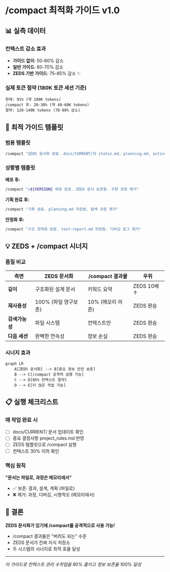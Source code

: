 <!--
@meta
id: document_20250905_1110_compact-optimization
type: document
scope: operational
status: archived
created: 2025-09-05
updated: 2025-09-05
tags: 04-analysis, compact-optimization.md, claude-dev-kit-v10, projects, optimization
related: 
-->

# /compact 최적화 가이드 v1.0

## 📊 실측 데이터

### 컨텍스트 감소 효과
- **가이드 없이**: 50-60% 감소
- **일반 가이드**: 60-70% 감소  
- **ZEDS 기반 가이드**: 75-85% 감소 ✨

### 실제 토큰 절약 (180K 토큰 세션 기준)
```
현재: 91% (약 180K tokens)
/compact 후: 20-30% (약 40-60K tokens)
절약: 120-140K tokens (70-80% 감소)
```

## 🎯 최적 가이드 템플릿

### 범용 템플릿
```bash
/compact "ZEDS 문서화 완료. docs/CURRENT/의 status.md, planning.md, active-todos.md 내용은 파일로 보존됨. 세션의 구현 과정, 디버깅, 시행착오, 중간 결정사항만 제거"
```

### 상황별 템플릿

**배포 후:**
```bash
/compact "v${VERSION} 배포 완료. ZEDS 문서 보존됨. 구현 과정 제거"
```

**기획 완료 후:**
```bash
/compact "기획 완료. planning.md 저장됨. 탐색 과정 제거"
```

**안정화 후:**
```bash
/compact "구조 최적화 완료. test-report.md 저장됨. 디버깅 로그 제거"
```

## 💡 ZEDS + /compact 시너지

### 품질 비교

| 측면 | ZEDS 문서화 | /compact 결과물 | 우위 |
|------|------------|----------------|------|
| **깊이** | 구조화된 설계 문서 | 키워드 요약 | ZEDS 10배↑ |
| **재사용성** | 100% (파일 영구보존) | 10% (메모리 의존) | ZEDS 완승 |
| **검색가능성** | 파일 시스템 | 컨텍스트만 | ZEDS 완승 |
| **다음 세션** | 완벽한 연속성 | 정보 손실 | ZEDS 완승 |

### 시너지 효과

```mermaid
graph LR
    A[ZEDS 문서화] --> B[중요 정보 안전 보존]
    B --> C[/compact 공격적 실행 가능]
    C --> D[85% 컨텍스트 절약]
    D --> E[더 많은 작업 가능]
```

## 📋 실행 체크리스트

### 매 작업 완료 시
- [ ] docs/CURRENT/ 문서 업데이트 확인
- [ ] 중요 결정사항 project_rules.md 반영
- [ ] ZEDS 템플릿으로 /compact 실행
- [ ] 컨텍스트 30% 이하 확인

### 핵심 원칙
**"문서는 파일로, 과정은 메모리에서"**
- ✅ 보존: 결과, 설계, 계획 (파일로)
- ❌ 제거: 과정, 디버깅, 시행착오 (메모리에서)

## 🚀 결론

**ZEDS 문서화가 있기에 /compact를 공격적으로 사용 가능!**

- /compact 결과물은 "버려도 되는" 수준
- ZEDS 문서가 진짜 지식 저장소
- 두 시스템의 시너지로 최적 효율 달성

---
*이 가이드로 컨텍스트 관리 수작업을 90% 줄이고 정보 보존율 100% 달성*